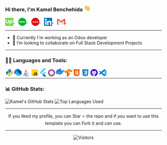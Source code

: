 ### Hi there, I'm Kamel Benchehida <img src="https://github.com/kb8007/kb8007/blob/main/Assets/Hi.gif" width="22px"> 
<p>
 <a href="https://www.upwork.com/freelancers/~013cf6541378e7aaca" target="_blank">
  <img align="center" alt="Kamel Benchehida | UpWork" width="26px" src="https://github.com/kb8007/kb8007/blob/main/Assets/upwork.svg" />
</a> &nbsp;&nbsp;
 <a href="https://www.fiverr.com/kamelbenchehida" target="_blank">
  <img align="center" alt="Kamel Benchehida | Fiverr" width="26px" src="https://github.com/kb8007/kb8007/blob/main/Assets/fiverr.svg" />
</a> &nbsp;&nbsp;
 <a href="https://kb8007.github.io/portfolio" target="_blank">
  <img align="center" alt="Kamel Benchehida | Portfolio" width="26px" src="https://github.com/kb8007/kb8007/blob/main/Assets/www.svg" />
</a> &nbsp;&nbsp;
<a href="https://www.linkedin.com/in/kamel-benchehida/" target="_blank">
  <img align="center" alt="Kamel Benchehida | Linkedin" width="26px" src="https://github.com/kb8007/kb8007/blob/main/Assets/Linkedin.svg" />
</a> &nbsp;&nbsp;
<a href="mailto:benchehida.contact@gmail.com" target="_blank">
  <img align="center" alt="Kamel Benchehida | Gmail" width="26px" src="https://github.com/kb8007/kb8007/blob/main/Assets/Gmail.svg" />
</a> &nbsp;&nbsp;
<p>

<hr>

- 🌱 Currently I'm working as an Odoo developer
- 👯 I’m looking to collaborate on Full Stack Development Projects

<hr>

### 👨‍💻 Languages and Tools:

<img align="left" alt="Python" width="28px" src="https://github.com/kb8007/kb8007/blob/main/Assets/python.png" />
<img align="left" alt="Dart" width="25px" src="https://github.com/kb8007/kb8007/blob/main/Assets/dart.png" />
<img align="left" alt="Java" width="28px" src="https://github.com/kb8007/kb8007/blob/main/Assets/java.png" />
<img align="left" alt="JavaScript" width="28px" src="https://github.com/kb8007/kb8007/blob/main/Assets/javascript.png" />
<img align="left" alt="Flutter" width="26px" src="https://github.com/kb8007/kb8007/blob/main/Assets/flutter.png" />
<img align="left" alt="Odoo" width="28px" src="https://github.com/kb8007/kb8007/blob/main/Assets/odoo.png" />
<img align="left" alt="Docker" width="28px" src="https://github.com/kb8007/kb8007/blob/main/Assets/docker.png" />
<img align="left" alt="Tensoflow" width="25px" src="https://github.com/kb8007/kb8007/blob/main/Assets/tensorflow.png" />
<img align="left" alt="HTML5" width="28px" src="https://github.com/kb8007/kb8007/blob/main/Assets/html.png" />
<img align="left" alt="CSS3" width="28px" src="https://github.com/kb8007/kb8007/blob/main/Assets/css.png" />
<img align="left" alt="Git" width="28px" src="https://github.com/kb8007/kb8007/blob/main/Assets/github.png" />
<img align="left" alt="Visual Studio Code" width="28px" src="https://github.com/kb8007/kb8007/blob/main/Assets/visual-studio-code.png" />

<br/>
 <hr>
 
<!--   Stats -->
### 📊 GitHub Stats:

<div>
  <img src="https://github-readme-stats.vercel.app/api?username=kb8007&show_icons=true&line_height=27&include_all_commits=true&count_private=true&title_color=ffffff&text_color=c9cacc&icon_color=2bbc8a&bg_color=1d1f21" alt="Kamel's GitHub Stats" />
 
 <img src="https://github-profile-summary-cards.vercel.app/api/cards/repos-per-language?username=kb8007&theme=nord_dark" alt="Top Languages Used" />
</div>
 
 <hr>
 
<!--   Top Languages Using -->
<!-- ### 📊 Top Languages Used:
![](https://github-profile-summary-cards.vercel.app/api/cards/repos-per-language?username=kb8007&theme=nord_dark)
![](https://github-profile-summary-cards.vercel.app/api/cards/most-commit-language?username=kb8007&theme=nord_dark)

 <hr> -->

<!--   GitHub stats graph -->
<!-- ### 📈 GitHub Activity Graph:
 ![GitHub Activity Graph](https://activity-graph.herokuapp.com/graph?username=kb8007&theme=github)

   <hr> -->
 
  <p align="center">
 If you liked my profile, you can Star ⭐ the repo and if you want to use this template you can Fork it and can use.
 </p>

<hr>

<div align="center">
  <img src="https://visitor-badge.laobi.icu/badge?page_id=kb8007" alt="Visitors" />
</div>
